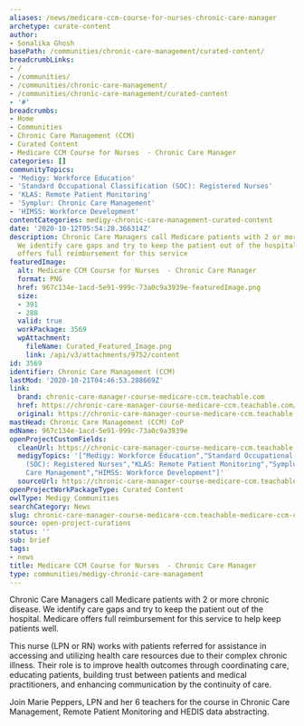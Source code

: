 ```yaml
---
aliases: /news/medicare-ccm-course-for-nurses-chronic-care-manager
archetype: curate-content
author:
- Sonalika Ghosh
basePath: /communities/chronic-care-management/curated-content/
breadcrumbLinks:
- /
- /communities/
- /communities/chronic-care-management/
- /communities/chronic-care-management/curated-content
- '#'
breadcrumbs:
- Home
- Communities
- Chronic Care Management (CCM)
- Curated Content
- Medicare CCM Course for Nurses  - Chronic Care Manager
categories: []
communityTopics:
- 'Medigy: Workforce Education'
- 'Standard Occupational Classification (SOC): Registered Nurses'
- 'KLAS: Remote Patient Monitoring'
- 'Symplur: Chronic Care Management'
- 'HIMSS: Workforce Development'
contentCategories: medigy-chronic-care-management-curated-content
date: '2020-10-12T05:54:28.366314Z'
description: Chronic Care Managers call Medicare patients with 2 or more chronic disease.
  We identify care gaps and try to keep the patient out of the hospital. Medicare
  offers full reimbursement for this service
featuredImage:
  alt: Medicare CCM Course for Nurses  - Chronic Care Manager
  format: PNG
  href: 967c134e-1acd-5e91-999c-73a0c9a3939e-featuredImage.png
  size:
  - 391
  - 288
  valid: true
  workPackage: 3569
  wpAttachment:
    fileName: Curated_Featured_Image.png
    link: /api/v3/attachments/9752/content
id: 3569
identifier: Chronic Care Management (CCM)
lastMod: '2020-10-21T04:46:53.288669Z'
link:
  brand: chronic-care-manager-course-medicare-ccm.teachable.com
  href: https://chronic-care-manager-course-medicare-ccm.teachable.com/p/chronic-care-manager-mini-course222
  original: https://chronic-care-manager-course-medicare-ccm.teachable.com/p/chronic-care-manager-mini-course222
mastHead: Chronic Care Management (CCM) CoP
mdName: 967c134e-1acd-5e91-999c-73a0c9a3939e
openProjectCustomFields:
  cleanUrl: https://chronic-care-manager-course-medicare-ccm.teachable.com/p/chronic-care-manager-mini-course222
  medigyTopics: '["Medigy: Workforce Education","Standard Occupational Classification
    (SOC): Registered Nurses","KLAS: Remote Patient Monitoring","Symplur: Chronic
    Care Management","HIMSS: Workforce Development"]'
  sourceUrl: https://chronic-care-manager-course-medicare-ccm.teachable.com/p/chronic-care-manager-mini-course222
openProjectWorkPackageType: Curated Content
owlType: Medigy Communities
searchCategory: News
slug: chronic-care-manager-course-medicare-ccm.teachable-medicare-ccm-course-for-nurses-chronic-care-manager
source: open-project-curations
status: ''
sub: brief
tags:
- news
title: Medicare CCM Course for Nurses  - Chronic Care Manager
type: communities/medigy-chronic-care-management
---
```


<p>Chronic Care Managers call Medicare patients with 2 or more chronic disease. We identify&nbsp;care gaps&nbsp;and try to keep the patient out of the hospital. Medicare offers full reimbursement for this service to help keep patients well.</p><p>This nurse&nbsp;(LPN or RN)&nbsp;works with patients referred for assistance in accessing and utilizing health care resources due to their complex chronic illness. Their role is to improve health outcomes through coordinating care, educating patients, building trust between patients and medical practitioners, and enhancing communication by the&nbsp;continuity of care.</p><p>Join Marie Peppers, LPN and her 6 teachers for the course in Chronic Care Management, Remote Patient Monitoring and HEDIS data abstracting.</p>